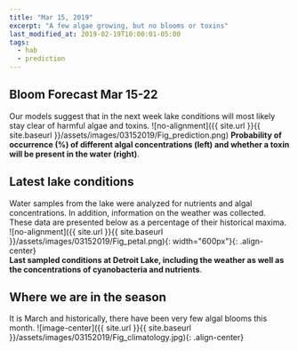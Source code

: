 ```yaml
---
title: "Mar 15, 2019"
excerpt: "A few algae growing, but no blooms or toxins"
last_modified_at: 2019-02-19T10:00:01-05:00
tags: 
  - hab
  - prediction
---
```

## Bloom Forecast Mar 15-22
Our models suggest that in the next week lake conditions will most likely stay clear of harmful algae and toxins.
![no-alignment]({{ site.url }}{{ site.baseurl }}/assets/images/03152019/Fig_prediction.png)
__Probability of occurrence (%) of different algal concentrations (left) and whether a toxin will be present in the water (right)__.

## Latest lake conditions
Water samples from the lake were analyzed for nutrients and algal concentrations. In addition, information on the weather was collected. These data are presented below as a percentage of their historical maxima.
![no-alignment]({{ site.url }}{{ site.baseurl }}/assets/images/03152019/Fig_petal.png){:             width="600px"}{: .align-center}
<br clear="all" />
__Last sampled conditions at Detroit Lake, including the weather as well as the concentrations of cyanobacteria and nutrients__.

## Where we are in the season
It is March and historically, there have been very few algal blooms this month. 
![image-center]({{ site.url }}{{ site.baseurl }}/assets/images/03152019/Fig_climatology.jpg){: .align-center}

